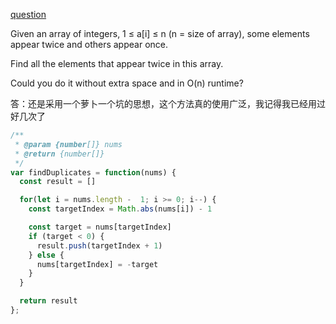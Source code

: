 [question](https://leetcode.com/problems/find-all-duplicates-in-an-array)

Given an array of integers, 1 ≤ a[i] ≤ n (n = size of array), some elements appear twice and others appear once.

Find all the elements that appear twice in this array.

Could you do it without extra space and in O(n) runtime?

答：还是采用一个萝卜一个坑的思想，这个方法真的使用广泛，我记得我已经用过好几次了

```js
/**
 * @param {number[]} nums
 * @return {number[]}
 */
var findDuplicates = function(nums) {
  const result = []

  for(let i = nums.length -  1; i >= 0; i--) {
    const targetIndex = Math.abs(nums[i]) - 1

    const target = nums[targetIndex]
    if (target < 0) {
      result.push(targetIndex + 1)
    } else {
      nums[targetIndex] = -target
    }
  }

  return result
};
```
